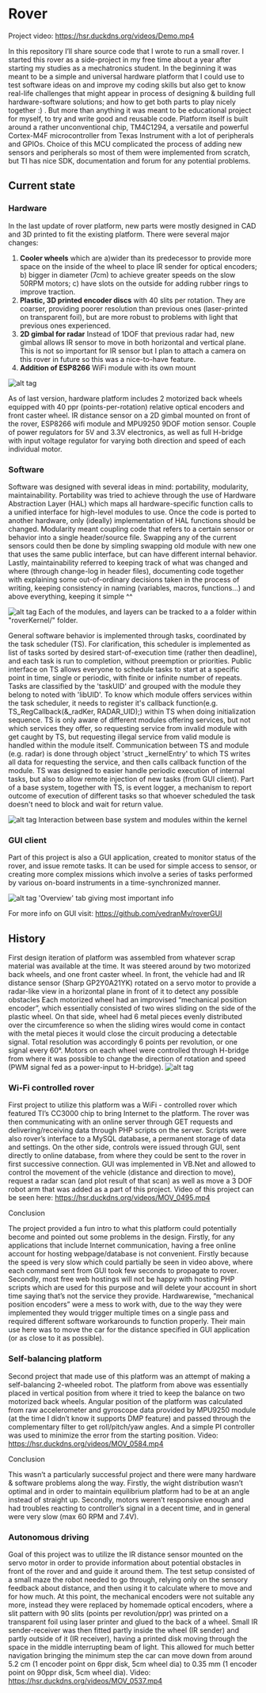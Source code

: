 Rover
======================

Project video: https://hsr.duckdns.org/videos/Demo.mp4

In this repository I’ll share source code that I wrote to run a small rover. I started this rover as a side-project in my free time about a year after starting my studies as a mechatronics student. In the beginning it was meant to be a simple and universal hardware platform that I could use to test software ideas on and improve my coding skills but also get to know real-life challenges that might appear in process of designing & building full hardware-software solutions; and how to get both parts to play nicely together :) . But more than anything it was meant to be educational project for myself, to try and write good and reusable code.
Platform itself is built around a rather unconventional chip, TM4C1294, a versatile and powerful Cortex-M4F microcontroller from Texas Instrument with a lot of peripherals and GPIOs. Choice of this MCU complicated the process of adding new sensors and peripherals so most of them were implemented from scratch, but TI has nice SDK, documentation and forum for any potential problems.

## Current state

### Hardware
In the last update of rover platform, new parts were mostly designed in CAD and 3D printed to fit the existing platform. There were several major changes:
1) **Cooler wheels** which are a)wider than its predecessor to provide more space on the inside of the wheel to place IR sender for optical encoders; b) bigger in diameter (7cm) to achieve greater speeds on the slow 50RPM motors; c) have slots on the outside for adding rubber rings to improve traction.
2) **Plastic, 3D printed encoder discs** with 40 slits per rotation. They are coarser, providing poorer resolution than previous ones (laser-printed on transparent foil), but are more robust to problems with light that previous ones experienced.
3) **2D gimbal for radar** Instead of 1DOF that previous radar had, new gimbal allows IR sensor to move in both horizontal and vertical plane. This is not so important for IR sensor but I plan to attach a camera on this rover in future so this was a nice-to-have feature.
4) **Addition of ESP8266** WiFi module with its own mount

![alt tag](https://hsr.duckdns.org/images/new.jpg)

As of last version, hardware platform includes 2 motorized back wheels equipped with 40 ppr (points-per-rotation) relative optical encoders and front caster wheel. IR distance sensor on a 2D gimbal mounted on front of the rover, ESP8266 wifi module and MPU9250 9DOF motion sensor. Couple of power regulators for 5V and 3.3V electronics, as well as full H-bridge with input voltage regulator for varying both direction and speed of each individual motor.


### Software

Software was designed with several ideas in mind: portability, modularity, maintainability. Portability was tried to achieve through the use of Hardware Abstraction Layer (HAL) which maps all hardware-specific function calls to a unified interface for high-level modules to use. Once the code is ported to another hardware, only (ideally) implementation of HAL functions should be changed. Modularity meant coupling code that refers to a certain sensor or behavior into a single header/source file. Swapping any of the current sensors could then be done by simpling swapping old module with new one that uses the same public interface, but can have different internal behavior. Lastly, maintainability referred to keeping track of what was changed and where (through change-log in header files), documenting code together with explaining some out-of-ordinary decisions taken in the process of writing, keeping consistency in naming (variables, macros, functions...) and above everything, keeping it simple ^^

![alt tag](https://hsr.duckdns.org/images/Architecture.png)
Each of the modules, and layers can be tracked to a a folder within "roverKernel/" folder.


General software behavior is implemented through tasks, coordinated by the task scheduler (TS). For clarification, this scheduler is implemented as list of tasks sorted by desired start-of-execution time (rather then deadline), and each task is run to completion, without preemption or priorities. Public interface on TS allows everyone to schedule tasks to start at a specific point in time, single or periodic, with finite or infinite number of repeats. Tasks are classified by the 'taskUID' and grouped with the module they belong to noted with 'libUID'. To know which module offers services within the task scheduler, it needs to register it's callback function(e.g. TS_RegCallback(&_radKer, RADAR_UID);) within TS when doing initialization sequence. TS is only aware of different modules offering services, but not which services they offer, so requesting service from invalid module with get caught by TS, but requesting illegal service from valid module is handled within the module itself. Communication between TS and module (e.g. radar) is done through object 'struct _kernelEntry' to which TS writes all data for requesting the service, and then calls callback function of the module. TS was designed to easier handle periodic execution of internal tasks, but also to allow remote injection of new tasks (from GUI client). Part of a base system, together with TS, is event logger, a mechanism to report outcome of execution of different tasks so that whoever scheduled the task doesn't need to block and wait for return value.

![alt tag](https://hsr.duckdns.org/images/Interaction.png)
Interaction between base system and modules within the kernel

### GUI client

Part of this project is also a GUI application, created to monitor status of the rover, and issue remote tasks. It can be used for simple access to sensor, or creating more complex missions which involve a series of tasks performed by various on-board instruments in a time-synchronized manner.

![alt tag](https://hsr.duckdns.org/images/roverGUI/guiOver.png)
'Overview' tab giving most important info

For more info on GUI visit: https://github.com/vedranMv/roverGUI


## History

First design iteration of platform was assembled from whatever scrap material was available at the time. It was steered around by two motorized back wheels, and one front caster wheel. In front, the vehicle had and IR distance sensor (Sharp GP2Y0A21YK) rotated on a servo motor to provide a radar-like view in a horizontal plane in front of it to detect any possible obstacles Each motorized wheel had an improvised “mechanical position encoder”, which essentially consisted of two wires sliding on the side of the plastic wheel. On that side, wheel had 6 metal pieces evenly distributed over the circumference so when the sliding wires would come in contact with the metal pieces it would close the circuit producing a detectable signal. Total resolution was accordingly 6 points per revolution, or one signal every 60°. Motors on each wheel were controlled through H-bridge from where it was possible to change the direction of rotation and speed (PWM signal fed as a power-input to H-bridge).
![alt tag](https://hsr.duckdns.org/images/enc.png)

### Wi-Fi controlled rover

First project to utilize this platform was a WiFi - controlled rover which featured TI’s CC3000 chip to bring Internet to the platform. The rover was then communicating with an online server through GET requests and  delivering/receiving data through PHP scripts on the server. Scripts were also rover’s interface to a MySQL database, a permanent storage of data and settings. On the other side, controls were issued through GUI, sent directly to online database, from where they could be sent to the rover in first successive connection. GUI was implemented in VB.Net and allowed to control the movement of the vehicle (distance and direction to move), request a radar scan (and plot result of that scan) as well as move a 3 DOF robot arm that was added as a part of this project. Video of this project can be seen here: https://hsr.duckdns.org/videos/MOV_0495.mp4

Conclusion

The project provided a fun intro to what this platform could potentially become and pointed out some problems in the design. Firstly, for any applications that include Internet communication, having a free online account for hosting webpage/database is not convenient. Firstly because the speed is very slow which could partially be seen in video above, where each command sent from GUI took few seconds to propagate to rover. Secondly, most free web hostings will not be happy with hosting PHP scripts which are used for this purpose and will delete your account in short time saying that’s not the service they provide. Hardwarewise, “mechanical position encoders” were a mess to work with, due to the way they were implemented they would trigger multiple times on a single pass and required different software workarounds to function properly. Their main use here was to move the car for the distance specified in GUI application (or as close to it as possible).

### Self-balancing platform

Second project that made use of this platform was an attempt of making a self-balancing 2-wheeled robot. The platform from above was essentially placed in vertical position from where it tried to keep the balance on two motorized back wheels. Angular position of the platform was calculated from raw accelerometer and gyroscope data provided by MPU9250 module (at the time I didn’t know it supports DMP feature) and passed through the complementary filter to get roll/pitch/yaw angles. And a simple PI controller was used to minimize the error from the starting position.
Video: https://hsr.duckdns.org/videos/MOV_0584.mp4

Conclusion

This wasn’t a particularly successful project and there were many hardware & software problems along the way. Firstly, the wight distribution wasn’t optimal and in order to maintain equilibrium platform had to be at an angle instead of straight up. Secondly, motors weren’t responsive enough and had troubles reacting to controller’s signal in a decent time, and in general were very slow (max 60 RPM and 7.4V).

### Autonomous driving
Goal of this project was to utilize the IR distance sensor mounted on the servo motor in order to provide information about potential obstacles in front of the rover and and guide it around them. The test setup consisted of a small maze the robot needed to go through, relying only on the sensory feedback about distance, and then using it to calculate where to move and for how much. At this point, the mechanical encoders were not suitable any more, instead they were replaced by homemade optical encoders, where a slit pattern with 90 slits (points per revolution/ppr) was printed on a transparent foil using laser printer and glued to the back of a wheel. Small IR sender-receiver was then fitted partly inside the wheel (IR sender) and partly outside of it (IR receiver), having a printed disk moving through the space in the middle interrupting beam of light. This allowed for much better navigation bringing the minimum step the car can move down from around 5.2 cm (1 encoder point on 6ppr disk, 5cm wheel dia) to 0.35 mm (1 encoder point on 90ppr disk, 5cm wheel dia).
Video: https://hsr.duckdns.org/videos/MOV_0537.mp4


